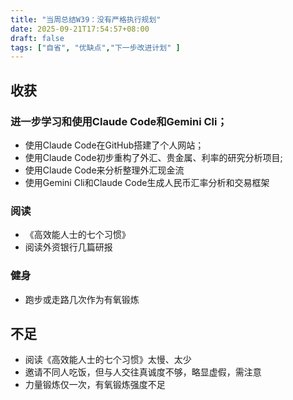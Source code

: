 ```yaml
---
title: "当周总结W39：没有严格执行规划"
date: 2025-09-21T17:54:57+08:00
draft: false
tags: ["自省", "优缺点","下一步改进计划" ]
---
```


## 收获

  ### 进一步学习和使用Claude Code和Gemini Cli；

  - 使用Claude Code在GitHub搭建了个人网站；
  - 使用Claude Code初步重构了外汇、贵金属、利率的研究分析项目;
  - 使用Claude Code来分析整理外汇现金流
  - 使用Gemini Cli和Claude Code生成人民币汇率分析和交易框架

  ### 阅读

  - 《高效能人士的七个习惯》
  - 阅读外资银行几篇研报
  
  ### 健身
  - 跑步或走路几次作为有氧锻炼

## 不足

 - 阅读《高效能人士的七个习惯》太慢、太少
 - 邀请不同人吃饭，但与人交往真诚度不够，略显虚假，需注意
 - 力量锻炼仅一次，有氧锻炼强度不足